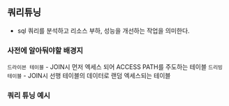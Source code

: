 ## 쿼리튜닝
- sql 쿼리를 분석하고 리소스 부하, 성능을 개선하는 작업을 의미한다.

### 사전에 알아둬야할 배경지 
`드라이븐 테이블`
    - JOIN시 먼저 엑세스 되어 ACCESS PATH를 주도하는 테이블
`드리빙 테이블`
    - JOIN시 선행 테이블의 데이터로 랜덤 엑세스되는 테이블


### 쿼리 튜닝 예시